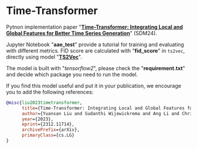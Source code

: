 # Time-Transformer

Pytnon implementation paper "[**Time-Transformer: Integrating Local and Global Features for Better Time Series Generation**](https://arxiv.org/abs/2312.11714)" (SDM24).

Jupyter Notebook "**aae_test**" provide a tutorial for training and evaluating with different metrics. FID score are calculated with "**fid_score**" in `ts2vec`, directly using model "[**TS2Vec**](https://github.com/yuezhihan/ts2vec)".

The model is built with "*tensorflow2*", please check the "**requirement.txt**" and decide which package you need to run the model.

If you find this model useful and put it in your publication, we encourage you to add the following references:
```bibtex
@misc{liu2023timetransformer,
      title={Time-Transformer: Integrating Local and Global Features for Better Time Series Generation}, 
      author={Yuansan Liu and Sudanthi Wijewickrema and Ang Li and Christofer Bester and Stephen O'Leary and James Bailey},
      year={2023},
      eprint={2312.11714},
      archivePrefix={arXiv},
      primaryClass={cs.LG}
}
```

